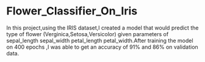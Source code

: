 # Flower_Classifier_On_Iris

In this project,using the IRIS dataset,I created a model that would predict the type of flower (Verginica,Setosa,Versicolor) given parameters of sepal_length	sepal_width	petal_length	petal_width.After training the model on 400 epochs ,I was able to get an accuracy of 91% and 86% on validation data.

